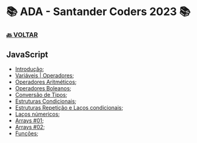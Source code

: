 # 📚 ADA - Santander Coders 2023 📚

### [🔙 **VOLTAR**](../../)

## **JavaScript**

- [Introdução](/Web-Front-End/JavaScript/primeiro.js);
- [Variáveis | Operadores](/Web-Front-End/JavaScript/variaveis.js);
- [Operadores Aritméticos](/Web-Front-End/JavaScript/operadores_aritmeticos.js);
- [Operadores Boleanos](/Web-Front-End/JavaScript/operadores_boleanos.js);
- [Conversão de Tipos](/Web-Front-End/JavaScript/conversao_de_tipos.js);
- [Estruturas Condicionais](/Web-Front-End/JavaScript/estruturas_condicionais.js);
- [Estruturas Repetição e Laços condicionais](/Web-Front-End/JavaScript/estruturas_repeticao_e_condicionais.js);
- [Laços númericos](/Web-Front-End/JavaScript/lacos_numericos.js);
- [Arrays #01](/Web-Front-End/JavaScript/arrays1.js);
- [Arrays #02](/Web-Front-End/JavaScript/arrays2.js);
- [Funções](/Web-Front-End/JavaScript/funcoes.js);

&nbsp;
